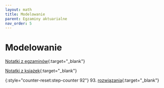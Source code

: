 ```yaml
---
layout: math
title: Modelowanie
parent: Egzaminy aktuarialne
nav_order: 5
---
```


# Modelowanie

[Notatki z egzaminów](../modelowanie/notatki.html){:target="_blank"}

[Notatki z książek](../modelowanie/notatki_ksiazki.html){:target="_blank"}

{:style="counter-reset:step-counter 92"}
93. [rozwiązania](pdfs_modelowanie/Egzamin_093.pdf){:target="_blank"}